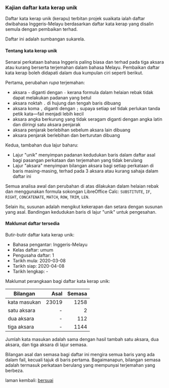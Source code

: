 ---
---

### Kajian daftar kata kerap unik

Daftar kata kerap unik (kerapu) terbitan projek suaikata
ialah daftar dwibahasa Inggeris-Melayu berdasarkan daftar
kata kerap yang disalin semula dengan pembaikan terhad.

Daftar ini adalah sumbangan sukarela.

#### Tentang kata kerap unik

Senarai perkataan bahasa Inggeris paling biasa dan terhad
pada tiga aksara atau kurang berserta terjemahan dalam
bahasa Melayu. Pembaikan daftar kata kerap boleh didapati
dalam dua kumpulan ciri seperti berikut.

Pertama, perubahan *rupa* terjemahan:

- aksara `~` diganti dengan `-` kerana formula dalam helaian
rebak tidak dapat melakukan padanan yang betul
- aksara noktah `.` di hujung dan tengah baris dibuang
- aksara koma `,` diganti dengan `;` supaya setiap sel tidak
perlukan tanda petik kata&mdash;fail menjadi lebih kecil
- aksara angka berkurung yang tidak seragam diganti dengan
angka latin dan diiringi satu aksara penjarak
- aksara penjarak berlebihan sebelum aksara lain dibuang
- aksara penjarak berlebihan dan berturutan dibuang

Kedua, tambahan dua lajur baharu:

- Lajur "unik" menyimpan padanan kedudukan baris dalam
daftar asal bagi pasangan perkataan dan terjemahan yang
tidak berulang
- Lajur "aksara" menyimpan bilangan aksara bagi setiap
perkataan di baris masing-masing, terhad pada 3 aksara
atau kurang sahaja dalam daftar ini

Semua analisa awal dan perubahan di atas dilakukan dalam
helaian rebak dan menggunakan formula sokongan LibreOffice
Calc: `SUBSTITUTE`, `IF`, `RIGHT`, `CONCATENATE`, `MATCH`,
`ROW`, `TRIM`, `LEN`.

Selain itu, susunan adalah mengikut kekerapan dan setara
dengan susunan yang asal. Bandingan kedudukan baris di
lajur "unik" untuk pengesahan.

#### Maklumat daftar tersedia

Butir-butir daftar kata kerap unik:

- Bahasa pengantar: Inggeris-Melayu
- Kelas daftar: umum
- Pengusaha daftar: 1
- Tarikh mula: 2020-03-08
- Tarikh siap: 2020-04-08
- Tarikh lengkap: -

Maklumat perangkaan bagi daftar kata kerap unik:

| Bilangan     | Asal    | Semasa  |
| ------------ | -------:| -------:|
| kata masukan | 23019   | 1258    |
| satu aksara  | -       | 2       |
| dua aksara   | -       | 112     |
| tiga aksara  | -       | 1144    |

Jumlah kata masukan adalah sama dengan hasil tambah satu
aksara, dua aksara, dan tiga aksara di lajur semasa.

Bilangan asal dan semasa bagi daftar ini mengira semua
baris yang ada dalam fail, kecuali tajuk di baris pertama.
Bagaimanapun, bilangan semasa adalah termasuk perkataan
berulang yang mempunyai terjemahan yang berbeza.

laman kembali: [bersuai][0]

  [0]: ../bersuai.md
